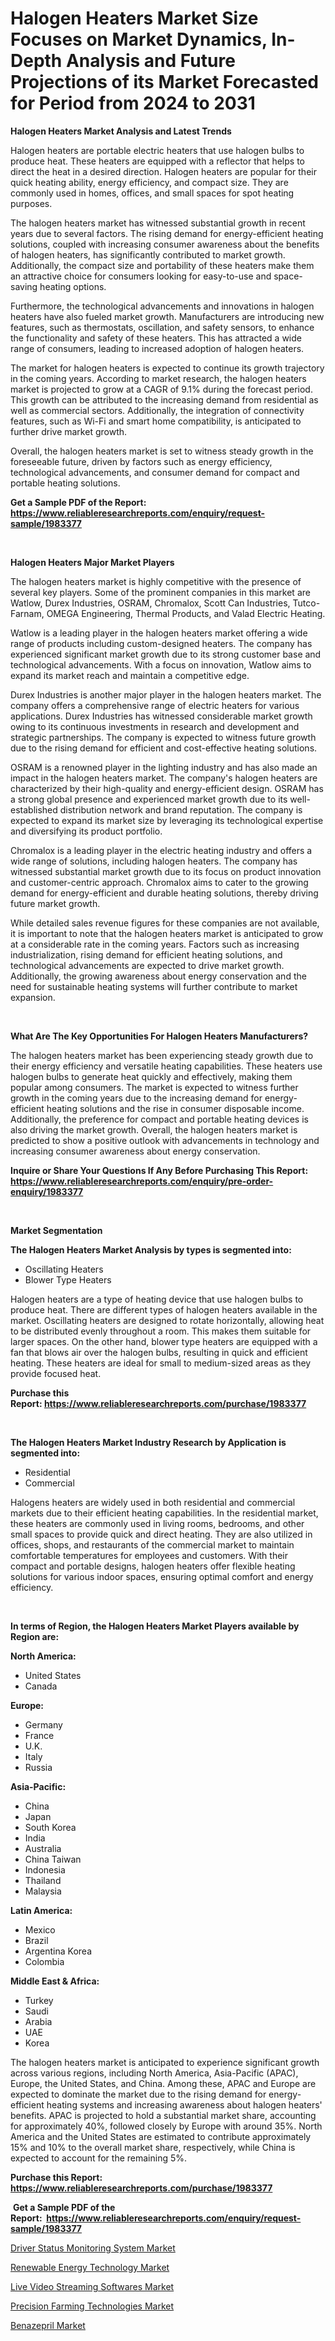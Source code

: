 <p><h1>Halogen Heaters Market Size Focuses on Market Dynamics, In-Depth Analysis and Future Projections of its Market Forecasted for Period from 2024 to 2031</h1></p><p><strong>Halogen Heaters Market Analysis and Latest Trends</strong></p>
<p><p>Halogen heaters are portable electric heaters that use halogen bulbs to produce heat. These heaters are equipped with a reflector that helps to direct the heat in a desired direction. Halogen heaters are popular for their quick heating ability, energy efficiency, and compact size. They are commonly used in homes, offices, and small spaces for spot heating purposes.</p><p>The halogen heaters market has witnessed substantial growth in recent years due to several factors. The rising demand for energy-efficient heating solutions, coupled with increasing consumer awareness about the benefits of halogen heaters, has significantly contributed to market growth. Additionally, the compact size and portability of these heaters make them an attractive choice for consumers looking for easy-to-use and space-saving heating options.</p><p>Furthermore, the technological advancements and innovations in halogen heaters have also fueled market growth. Manufacturers are introducing new features, such as thermostats, oscillation, and safety sensors, to enhance the functionality and safety of these heaters. This has attracted a wide range of consumers, leading to increased adoption of halogen heaters.</p><p>The market for halogen heaters is expected to continue its growth trajectory in the coming years. According to market research, the halogen heaters market is projected to grow at a CAGR of 9.1% during the forecast period. This growth can be attributed to the increasing demand from residential as well as commercial sectors. Additionally, the integration of connectivity features, such as Wi-Fi and smart home compatibility, is anticipated to further drive market growth.</p><p>Overall, the halogen heaters market is set to witness steady growth in the foreseeable future, driven by factors such as energy efficiency, technological advancements, and consumer demand for compact and portable heating solutions.</p></p>
<p><strong>Get a Sample PDF of the Report:&nbsp; <a href="https://www.reliableresearchreports.com/enquiry/request-sample/1983377">https://www.reliableresearchreports.com/enquiry/request-sample/1983377</a></strong></p>
<p>&nbsp;</p>
<p><strong>Halogen Heaters Major Market Players</strong></p>
<p><p>The halogen heaters market is highly competitive with the presence of several key players. Some of the prominent companies in this market are Watlow, Durex Industries, OSRAM, Chromalox, Scott Can Industries, Tutco-Farnam, OMEGA Engineering, Thermal Products, and Valad Electric Heating.</p><p>Watlow is a leading player in the halogen heaters market offering a wide range of products including custom-designed heaters. The company has experienced significant market growth due to its strong customer base and technological advancements. With a focus on innovation, Watlow aims to expand its market reach and maintain a competitive edge.</p><p>Durex Industries is another major player in the halogen heaters market. The company offers a comprehensive range of electric heaters for various applications. Durex Industries has witnessed considerable market growth owing to its continuous investments in research and development and strategic partnerships. The company is expected to witness future growth due to the rising demand for efficient and cost-effective heating solutions.</p><p>OSRAM is a renowned player in the lighting industry and has also made an impact in the halogen heaters market. The company's halogen heaters are characterized by their high-quality and energy-efficient design. OSRAM has a strong global presence and experienced market growth due to its well-established distribution network and brand reputation. The company is expected to expand its market size by leveraging its technological expertise and diversifying its product portfolio.</p><p>Chromalox is a leading player in the electric heating industry and offers a wide range of solutions, including halogen heaters. The company has witnessed substantial market growth due to its focus on product innovation and customer-centric approach. Chromalox aims to cater to the growing demand for energy-efficient and durable heating solutions, thereby driving future market growth.</p><p>While detailed sales revenue figures for these companies are not available, it is important to note that the halogen heaters market is anticipated to grow at a considerable rate in the coming years. Factors such as increasing industrialization, rising demand for efficient heating solutions, and technological advancements are expected to drive market growth. Additionally, the growing awareness about energy conservation and the need for sustainable heating systems will further contribute to market expansion.</p></p>
<p>&nbsp;</p>
<p><strong>What Are The Key Opportunities For Halogen Heaters Manufacturers?</strong></p>
<p><p>The halogen heaters market has been experiencing steady growth due to their energy efficiency and versatile heating capabilities. These heaters use halogen bulbs to generate heat quickly and effectively, making them popular among consumers. The market is expected to witness further growth in the coming years due to the increasing demand for energy-efficient heating solutions and the rise in consumer disposable income. Additionally, the preference for compact and portable heating devices is also driving the market growth. Overall, the halogen heaters market is predicted to show a positive outlook with advancements in technology and increasing consumer awareness about energy conservation.</p></p>
<p><strong>Inquire or Share Your Questions If Any Before Purchasing This Report: <a href="https://www.reliableresearchreports.com/enquiry/pre-order-enquiry/1983377">https://www.reliableresearchreports.com/enquiry/pre-order-enquiry/1983377</a></strong></p>
<p>&nbsp;</p>
<p><strong>Market Segmentation</strong></p>
<p><strong>The Halogen Heaters Market Analysis by types is segmented into:</strong></p>
<p><ul><li>Oscillating Heaters</li><li>Blower Type Heaters</li></ul></p>
<p><p>Halogen heaters are a type of heating device that use halogen bulbs to produce heat. There are different types of halogen heaters available in the market. Oscillating heaters are designed to rotate horizontally, allowing heat to be distributed evenly throughout a room. This makes them suitable for larger spaces. On the other hand, blower type heaters are equipped with a fan that blows air over the halogen bulbs, resulting in quick and efficient heating. These heaters are ideal for small to medium-sized areas as they provide focused heat.</p></p>
<p><strong>Purchase this Report:&nbsp;<a href="https://www.reliableresearchreports.com/purchase/1983377">https://www.reliableresearchreports.com/purchase/1983377</a></strong></p>
<p>&nbsp;</p>
<p><strong>The Halogen Heaters Market Industry Research by Application is segmented into:</strong></p>
<p><ul><li>Residential</li><li>Commercial</li></ul></p>
<p><p>Halogens heaters are widely used in both residential and commercial markets due to their efficient heating capabilities. In the residential market, these heaters are commonly used in living rooms, bedrooms, and other small spaces to provide quick and direct heating. They are also utilized in offices, shops, and restaurants of the commercial market to maintain comfortable temperatures for employees and customers. With their compact and portable designs, halogen heaters offer flexible heating solutions for various indoor spaces, ensuring optimal comfort and energy efficiency.</p></p>
<p>&nbsp;</p>
<p><strong>In terms of Region, the Halogen Heaters Market Players available by Region are:</strong></p>
<p>
    <p> <strong> North America: </strong>
        <ul>
            <li>United States</li>
            <li>Canada</li>
        </ul>
        </p> 
    <p> <strong> Europe: </strong>
        <ul>
            <li>Germany</li>
            <li>France</li>
            <li>U.K.</li>
            <li>Italy</li>
            <li>Russia</li>
        </ul>
        </p> 
    <p> <strong> Asia-Pacific: </strong>
        <ul>
            <li>China</li>
            <li>Japan</li>
            <li>South Korea</li>
            <li>India</li>
            <li>Australia</li>
            <li>China Taiwan</li>
            <li>Indonesia</li>
            <li>Thailand</li>
            <li>Malaysia</li>
        </ul>
        </p> 
    <p> <strong> Latin America: </strong>
        <ul>
            <li>Mexico</li>
            <li>Brazil</li>
            <li>Argentina Korea</li>
            <li>Colombia</li>
        </ul>
        </p> 
    <p> <strong> Middle East & Africa: </strong>
        <ul>
            <li>Turkey</li>
            <li>Saudi</li>
            <li>Arabia</li>
            <li>UAE</li>
            <li>Korea</li>
        </ul>
    </p>
    </p>
<p><p>The halogen heaters market is anticipated to experience significant growth across various regions, including North America, Asia-Pacific (APAC), Europe, the United States, and China. Among these, APAC and Europe are expected to dominate the market due to the rising demand for energy-efficient heating systems and increasing awareness about halogen heaters' benefits. APAC is projected to hold a substantial market share, accounting for approximately 40%, followed closely by Europe with around 35%. North America and the United States are estimated to contribute approximately 15% and 10% to the overall market share, respectively, while China is expected to account for the remaining 5%.</p></p>
<p><strong>Purchase this Report: <a href="https://www.reliableresearchreports.com/purchase/1983377">https://www.reliableresearchreports.com/purchase/1983377</a></strong></p>
<p>&nbsp;<strong>Get a Sample PDF of the Report:&nbsp;&nbsp;<a href="https://www.reliableresearchreports.com/enquiry/request-sample/1983377">https://www.reliableresearchreports.com/enquiry/request-sample/1983377</a></strong></p>
<p><strong></strong></p>
<p><p><a href="https://medium.com/@akshatreportprime/driver-status-monitoring-system-market-analysis-and-sze-forecasted-for-period-from-2023-to-2030-8f9d8bfab813">Driver Status Monitoring System Market</a></p><p><a href="https://medium.com/@akshatreportprime/renewable-energy-technology-market-trends-and-market-analysis-forecasted-for-period-2023-2030-8ae81e6013fd">Renewable Energy Technology Market</a></p><p><a href="https://medium.com/@akshatreportprime/live-video-streaming-softwares-market-analysis-its-cagr-market-segmentation-and-global-industry-0147ce7b8b67">Live Video Streaming Softwares Market</a></p><p><a href="https://medium.com/@akshatreportprime/precision-farming-technologies-market-insight-market-trends-growth-forecasted-from-2023-to-2030-18c3d9cc4d7f">Precision Farming Technologies Market</a></p><p><a href="https://medium.com/@akshatreportprime/benazepril-market-size-cagr-trends-2024-2030-2e02b33791ac">Benazepril Market</a></p></p>